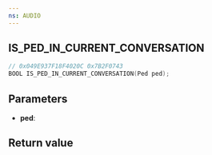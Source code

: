 ```yaml
---
ns: AUDIO
---
```

## IS_PED_IN_CURRENT_CONVERSATION

```c
// 0x049E937F18F4020C 0x7B2F0743
BOOL IS_PED_IN_CURRENT_CONVERSATION(Ped ped);
```


## Parameters
* **ped**: 

## Return value
